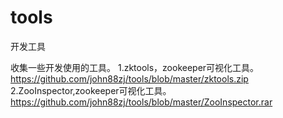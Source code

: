 # tools
开发工具

收集一些开发使用的工具。
1.zktools，zookeeper可视化工具。https://github.com/john88zj/tools/blob/master/zktools.zip
2.ZooInspector,zookeeper可视化工具。https://github.com/john88zj/tools/blob/master/ZooInspector.rar
